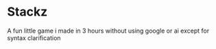 # Stackz
A fun little game i made in 3 hours without using google or ai except for syntax clarification
